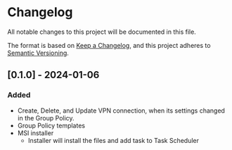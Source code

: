 # Changelog

All notable changes to this project will be documented in this file.

The format is based on [Keep a Changelog](https://keepachangelog.com/en/1.0.0/),
and this project adheres to [Semantic Versioning](https://semver.org/spec/v2.0.0.html).

## [0.1.0] - 2024-01-06

### Added

- Create, Delete, and Update VPN connection, when its settings changed in the Group Policy.
- Group Policy templates
- MSI installer
  - Installer will install the files and add task to Task Scheduler
